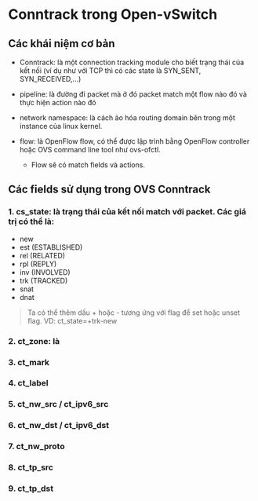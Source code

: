 # Conntrack trong Open-vSwitch

## Các khái niệm cơ bản

- Conntrack: là một connection tracking module cho biết trạng thái của kết nối (ví dụ như với TCP thì có các state là SYN_SENT, SYN_RECEIVED,...)

- pipeline: là đường đi packet mà ở đó packet match một flow nào đó và thực hiện action nào đó

- network namespace: là cách ảo hóa routing domain bên trong một instance của linux kernel. 

- flow: là OpenFlow flow, có thể được lập trình bằng OpenFlow controller hoặc OVS command line tool như ovs-ofctl.
  - Flow sẽ có match fields và actions.


## Các fields sử dụng trong OVS Conntrack 

### 1. cs_state: là trạng thái của kết nối match với packet. Các giá trị có thể là:
- new 
- est (ESTABLISHED)
- rel (RELATED)
- rpl (REPLY)
- inv (INVOLVED)
- trk (TRACKED)
- snat 
- dnat

> Ta có thể thêm dấu + hoặc - tương ứng với flag để set hoặc unset flag. VD: ct_state=+trk-new 

### 2. ct_zone: là 

### 3. ct_mark

### 4. ct_label

### 5. ct_nw_src / ct_ipv6_src

### 6. ct_nw_dst / ct_ipv6_dst

### 7. ct_nw_proto

### 8. ct_tp_src

### 9. ct_tp_dst




